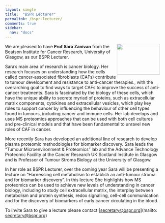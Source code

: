 ```yaml
---
layout: single
title:  "BSPR Lecturer"
permalink: /bspr-lecturer/
comments: true
sidebar:
  nav: "docs"
---
```


<img align="right" width= "140" height ="100" src="{{site.baseurl}}/assets/images/Zanivan2023.jpeg">We are pleased to have **Prof Sara Zanivan** from the Beatson Institute for Cancer Research, University of Glasgow, as our BSPR Lecturer.

Sara’s main area of research is cancer biology. Her research focuses on understanding how the cells called cancer-associated fibroblasts (CAFs) contribute to tumour development and resistance to anti-cancer therapies., with the overarching goal to find ways to target CAFs to improve the success of anti-cancer treatments. Sara is fascinated by the biology of these cells, which have the unique ability to secrete myriad of proteins, such as extracellular matrix components, cytokines and extracellular vesicles, which play key roles to support cancer by influencing the behaviour of other cell types found in tumours, including cancer and immune cells. Her lab develops and uses MS proteomics approaches that can be used with both cell cultures and pre-clinical models and that have been fundamental to unravel new roles of CAF in cancer.

More recently Sara has developed an additional line of research to develop plasma proteomic methodologies for biomarker discovery.
Sara leads the “Tumour Microenvironment & Proteomics” lab and the Advance Technology Proteomic Facility at the Cancer Research UK Scotland Institute in Glasgow and is Professor of Tumour Stroma Biology at the University of Glasgow.

In her role as BSPR Lecturer, over the coming year Sara will be presenting a lecture on “Harnessing cell metabolism to establish an anti-tumour stroma and for biomarker discovery”. In this lecture She highlights how MS proteomics can be used to achieve new levels of understanding in cancer biology, including to study cell extracellular matrix, the interplay between metabolism and protein synthesis, redox signalling, cell-cell communication and for the discovery of biomarkers of early cancer circulating in the blood.

To invite Sara to give a lecture please contact [secretary@bspr.org](mailto: secretary@bspr.org)
